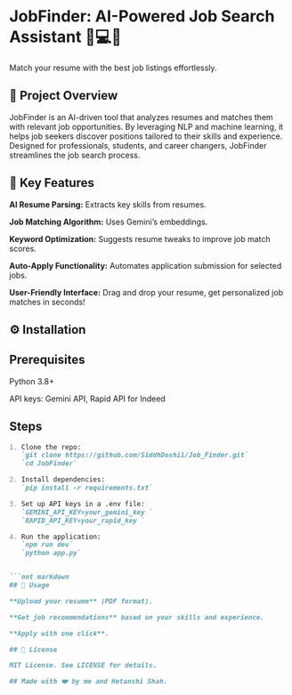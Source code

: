 # JobFinder: AI-Powered Job Search Assistant 💼💻🌟

Match your resume with the best job listings effortlessly.

## 📌 Project Overview

JobFinder is an AI-driven tool that analyzes resumes and matches them with relevant job opportunities. By leveraging NLP and machine learning, it helps job seekers discover positions tailored to their skills and experience. Designed for professionals, students, and career changers, JobFinder streamlines the job search process.

## 🚀 Key Features

**AI Resume Parsing:** Extracts key skills from resumes.

**Job Matching Algorithm:** Uses Gemini’s embeddings.

**Keyword Optimization:** Suggests resume tweaks to improve job match scores.

**Auto-Apply Functionality:** Automates application submission for selected jobs.

**User-Friendly Interface:** Drag and drop your resume, get personalized job matches in seconds!

## ⚙️ Installation

## Prerequisites

Python 3.8+

API keys: Gemini API, Rapid API for Indeed 

## Steps
```markdown
1. Clone the repo:  
   `git clone https://github.com/SiddhDoshi1/Job_Finder.git`  
   `cd JobFinder`

2. Install dependencies:
   `pip install -r requirements.txt`

3. Set up API keys in a .env file:
   `GEMINI_API_KEY=your_gemini_key `
   `RAPID_API_KEY=your_rapid_key ` 

4. Run the application:
   `npm run dev`
   `python app.py`


```not markdown
## 🔧 Usage

**Upload your resume** (PDF format).

**Get job recommendations** based on your skills and experience.

**Apply with one click**.

## 📝 License

MIT License. See LICENSE for details.

## Made with ❤️ by me and Hetanshi Shah.
